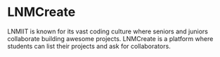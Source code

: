 # LNMCreate
LNMIIT is known for its vast coding culture where seniors and juniors collaborate building awesome projects.
LNMCreate is a platform where students can list their projects and ask for collaborators.

